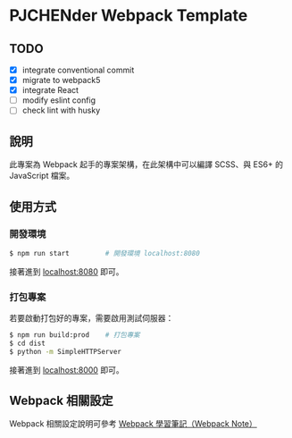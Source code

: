 # PJCHENder Webpack Template

## TODO

- [x] integrate conventional commit
- [x] migrate to webpack5
- [x] integrate React
- [ ] modify eslint config
- [ ] check lint with husky

## 說明

此專案為 Webpack 起手的專案架構，在此架構中可以編譯 SCSS、與 ES6+ 的 JavaScript 檔案。

## 使用方式

### 開發環境

```bash
$ npm run start         # 開發環境 localhost:8080
```

接著進到 [localhost:8080](http://localhost:8080) 即可。

### 打包專案

若要啟動打包好的專案，需要啟用測試伺服器：

```bash
$ npm run build:prod    # 打包專案
$ cd dist
$ python -m SimpleHTTPServer
```

接著進到 [localhost:8000](http://localhost:8000) 即可。

## Webpack 相關設定

Webpack 相關設定說明可參考 [Webpack 學習筆記（Webpack Note）](https://pjchender.dev/webpack/note-webpack/)
